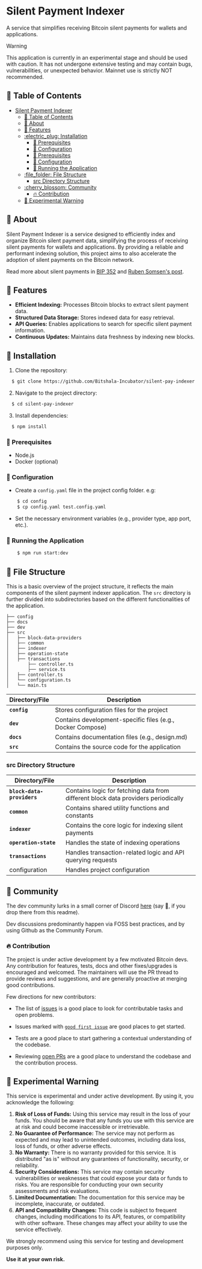 # Silent Payment Indexer

A service that simplifies receiving Bitcoin silent payments for wallets and applications.

> [!WARNING]
> This application is currently in an experimental stage and should be used with caution. It has not undergone extensive testing and may contain bugs, vulnerabilities, or unexpected behavior. Mainnet use is strictly NOT recommended.

## :ledger: Table of Contents

- [Silent Payment Indexer](#silent-payment-indexer)
  - [:ledger: Table of Contents](#ledger-table-of-contents)
  - [:beginner: About](#beginner-about)
  - [:station: Features](#station-features)
  - [:electric\_plug: Installation](#electric_plug-installation)
    - [:notebook: Prerequisites](#notebook-prerequisites)
    - [:wrench: Configuration](#wrench-configuration)
    - [:notebook: Prerequisites](#notebook-prerequisites-1)
    - [:wrench: Configuration](#wrench-configuration-1)
    - [:rocket: Running the Application](#rocket-running-the-application)
  - [:file\_folder: File Structure](#file_folder-file-structure)
    - [src Directory Structure](#src-directory-structure)
  - [:cherry\_blossom: Community](#cherry_blossom-community)
    - [:fire: Contribution](#fire-contribution)
  - [:wrench: Experimental Warning](#wrench-experimental-warning)

## :beginner: About

Silent Payment Indexer is a service designed to efficiently index and organize Bitcoin silent payment data, simplifying the process of receiving silent payments for wallets and applications. By providing a reliable and performant indexing solution, this project aims to also accelerate the adoption of silent payments on the Bitcoin network.

Read more about silent payments in [BIP 352](https://github.com/bitcoin/bips/pull/1458) and [Ruben Somsen's post](https://gist.github.com/RubenSomsen/c43b79517e7cb701ebf77eec6dbb46b8).

## :station: Features

-   **Efficient Indexing:** Processes Bitcoin blocks to extract silent payment data.
-   **Structured Data Storage:** Stores indexed data for easy retrieval.
-   **API Queries:** Enables applications to search for specific silent payment information.
-   **Continuous Updates:** Maintains data freshness by indexing new blocks.

## :electric_plug: Installation

1. Clone the repository:

```bash
  $ git clone https://github.com/Bitshala-Incubator/silent-pay-indexer.git
```

2. Navigate to the project directory:

```bash
  $ cd silent-pay-indexer
```

3. Install dependencies:

```bash
  $ npm install
```

### :notebook: Prerequisites

-   Node.js
-   Docker (optional)

### :wrench: Configuration

-   Create a `config.yaml` file in the project config folder. e.g:

```bash
    $ cd config
    $ cp config.yaml test.config.yaml
```

-   Set the necessary environment variables (e.g., provider type, app port, etc.).

### :rocket: Running the Application

```bash
    $ npm run start:dev
```

## :file_folder: File Structure

This is a basic overview of the project structure, it reflects the main components of the silent payment indexer application. The `src` directory is further divided into subdirectories based on the different functionalities of the application.

```console
├── config
├── docs
├── dev
├── src
│   ├── block-data-providers
│   ├── common
│   ├── indexer
│   ├── operation-state
│   ├── transactions
│       ├── controller.ts
│       ├── service.ts
│   ├── controller.ts
│   └── configuration.ts
│   └── main.ts
```

| Directory/File | Description                                                |
| -------------- | ---------------------------------------------------------- |
| **`config`**   | Stores configuration files for the project                 |
| **`dev   `**   | Contains development-specific files (e.g., Docker Compose) |
| **`docs  `**   | Contains documentation files (e.g., design.md)             |
| **`src   `**   | Contains the source code for the application               |

### src Directory Structure

| Directory/File             | Description                                                                       |
| -------------------------- | --------------------------------------------------------------------------------- |
| **`block-data-providers`** | Contains logic for fetching data from different block data providers periodically |
| **`common`**               | Contains shared utility functions and constants                                   |
| **`indexer`**              | Contains the core logic for indexing silent payments                              |
| **`operation-state`**      | Handles the state of indexing operations                                          |
| **`transactions`**         | Handles transaction-related logic and API querying requests                       |
| configuration              | Handles project configuration                                                     |

## :cherry_blossom: Community

The dev community lurks in a small corner of Discord [here](https://discord.gg/Rfyp2nRGj7) (say 👋, if you drop there from this readme).

Dev discussions predominantly happen via FOSS best practices, and by using Github as the Community Forum.

### :fire: Contribution

The project is under active development by a few motivated Bitcoin devs. Any contribution for features, tests, docs and other fixes/upgrades is encouraged and welcomed. The maintainers will use the PR thread to provide reviews and suggestions, and are generally proactive at merging good contributions.

Few directions for new contributors:

-   The list of [issues](https://github.com/Bitshala-Incubator/silent-pay-indexer/issues) is a good place to look for contributable tasks and open problems.

-   Issues marked with [`good first issue`](https://github.com/Bitshala-Incubator/silent-pay-indexer/issues?q=is%3Aopen+is%3Aissue+label%3A%22good+first+issue%22) are good places to get started.

-   Tests are a good place to start gathering a contextual understanding of the codebase.

-   Reviewing [open PRs](https://github.com/Bitshala-Incubator/silent-pay-indexer/pulls) are a good place to understand the codebase and the contribution process.

## :wrench: Experimental Warning

This service is experimental and under active development. By using it, you acknowledge the following:

1. **Risk of Loss of Funds:** Using this service may result in the loss of your funds. You should be aware that any funds you use with this service are at risk and could become inaccessible or irretrievable.
2. **No Guarantee of Performance:** The service may not perform as expected and may lead to unintended outcomes, including data loss, loss of funds, or other adverse effects.
3. **No Warranty:** There is no warranty provided for this service. It is distributed "as is" without any guarantees of functionality, security, or reliability.
4. **Security Considerations:** This service may contain security vulnerabilities or weaknesses that could expose your data or funds to risks. You are responsible for conducting your own security assessments and risk evaluations.
5. **Limited Documentation:** The documentation for this service may be incomplete, inaccurate, or outdated.
6. **API and Compatibility Changes:** This code is subject to frequent changes, including modifications to its API, features, or compatibility with other software. These changes may affect your ability to use the service effectively.

We strongly recommend using this service for testing and development purposes only.

**Use it at your own risk.**